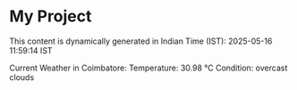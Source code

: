 # My Project

This content is dynamically generated in Indian Time (IST): 2025-05-16 11:59:14 IST


Current Weather in Coimbatore:
Temperature: 30.98 °C
Condition: overcast clouds
